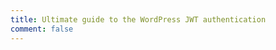 ```yaml
---
title: Ultimate guide to the WordPress JWT authentication
comment: false
---
```


<UnderDevelopment />